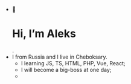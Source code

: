 - 👹 <h1>Hi, I’m Aleks</h1>. 
- I from Russia and I live in Cheboksary.
  - I learning JS, TS, HTML, PHP, Vue, React;
  - I will become a big-boss at one day;
  - 
